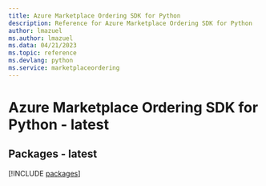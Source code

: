 ```yaml
---
title: Azure Marketplace Ordering SDK for Python
description: Reference for Azure Marketplace Ordering SDK for Python
author: lmazuel
ms.author: lmazuel
ms.data: 04/21/2023
ms.topic: reference
ms.devlang: python
ms.service: marketplaceordering
---
```

# Azure Marketplace Ordering SDK for Python - latest
## Packages - latest
[!INCLUDE [packages](marketplace-ordering-index.md)]